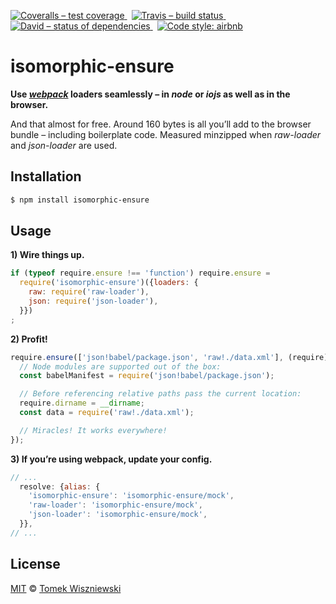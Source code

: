 [![Coveralls – test coverage
](https://img.shields.io/coveralls/tomekwi/isomorphic-ensure.svg?style=flat-square)
](https://coveralls.io/r/tomekwi/isomorphic-ensure)
 [![Travis – build status
](https://img.shields.io/travis/tomekwi/isomorphic-ensure/master.svg?style=flat-square)
](https://travis-ci.org/tomekwi/isomorphic-ensure)
 [![David – status of dependencies
](https://img.shields.io/david/tomekwi/isomorphic-ensure.svg?style=flat-square)
](https://david-dm.org/tomekwi/isomorphic-ensure)
 [![Code style: airbnb
](https://img.shields.io/badge/code%20style-airbnb-blue.svg?style=flat-square)
](https://github.com/airbnb/javascript)




isomorphic-ensure
=================

**Use *[webpack][]* loaders seamlessly – in *node* or *iojs* as well as in the browser.**

And that almost for free. Around 160 bytes is all you’ll add to the browser bundle – including boilerplate code. Measured minzipped when *raw-loader* and *json-loader* are used.

[webpack]:  https://github.com/webpack/webpack  "webpack/webpack"




Installation
------------

```sh
$ npm install isomorphic-ensure
```




Usage
-----

**1) Wire things up.**

```js
if (typeof require.ensure !== 'function') require.ensure =
  require('isomorphic-ensure')({loaders: {
    raw: require('raw-loader'),
    json: require('json-loader'),
  }})
;
```


**2) Profit!**

```js
require.ensure(['json!babel/package.json', 'raw!./data.xml'], (require) => {
  // Node modules are supported out of the box:
  const babelManifest = require('json!babel/package.json');

  // Before referencing relative paths pass the current location:
  require.dirname = __dirname;
  const data = require('raw!./data.xml');

  // Miracles! It works everywhere!
});
```


**3) If you’re using webpack, update your config.**

```js
// ...
  resolve: {alias: {
    'isomorphic-ensure': 'isomorphic-ensure/mock',
    'raw-loader': 'isomorphic-ensure/mock',
    'json-loader': 'isomorphic-ensure/mock',
  }},
// ...
```




License
-------

[MIT][] © [Tomek Wiszniewski][]

[MIT]: ./License.md
[Tomek Wiszniewski]: https://github.com/tomekwi
